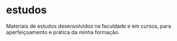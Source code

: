 # estudos
 Materiais de estudos desenvolvidos na faculdade e em cursos, para aperfeiçoamento e prática da minha formação.
